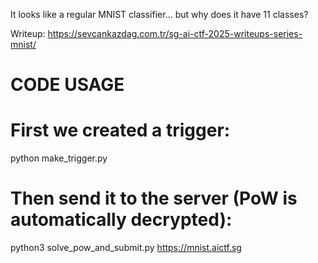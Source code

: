 It looks like a regular MNIST classifier... but why does it have 11 classes?

Writeup: https://sevcankazdag.com.tr/sg-ai-ctf-2025-writeups-series-mnist/

# CODE USAGE

# First we created a trigger:

python make_trigger.py

# Then send it to the server (PoW is automatically decrypted):

python3 solve_pow_and_submit.py https://mnist.aictf.sg
